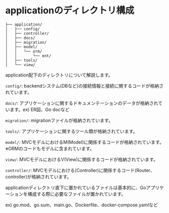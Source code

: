 # applicationのディレクトリ構成

```terminal:ディレクトリ構造
├── application/
│   ├── config/
│   ├── controller/
│   ├── docs/
│   ├── migration/
│   ├── model/
│   │   └── orm/
│   │       └── ent/
│   ├── tools/
│   └── view/
```

application配下のディレクトリについて解説します。

`config/`: backendシステム(DBなど)の接続情報と接続に関するコードが格納されています。

`docs/`: アプリケーションに関するドキュメンテーションのデータが格納されています。ex) ER図、Go docなど

`migration/`: migrationファイルが格納されています。

`tools/`: アプリケーションに関するツール類が格納されています。

`model/`: MVCモデルにおけるM(Model)に関係するコードが格納されています。※ORMのコードもモデルに含まれています。

`view/`: MVCモデルにおけるV(View)に関係するコードが格納されています。

`controller/`: MVCモデルにおける(Controller)に関係するコード(Router、controller)が格納されています。

applicationディレクトリ直下に置かれているファイルは基本的に、Goアプリケーションを構成する際に必要なファイルが置かれています。

ex) go.mod、go.sum、main.go、Dockerfile、docker-compose.yamlなど
